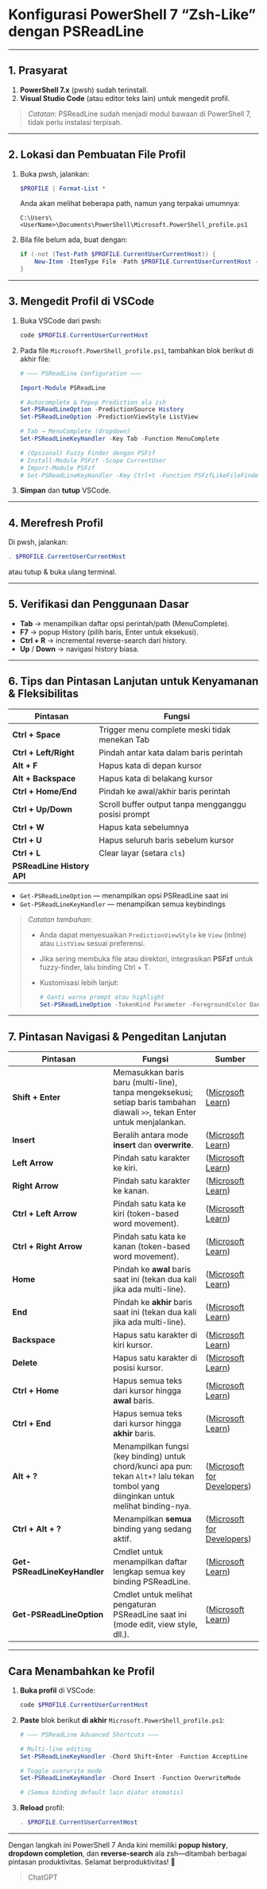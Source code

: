 # Konfigurasi PowerShell 7 “Zsh-Like” dengan PSReadLine

---

## 1. Prasyarat

1. **PowerShell 7.x** (pwsh) sudah terinstall.
2. **Visual Studio Code** (atau editor teks lain) untuk mengedit profil.

> _Catatan_: PSReadLine sudah menjadi modul bawaan di PowerShell 7, tidak perlu instalasi terpisah.

---

## 2. Lokasi dan Pembuatan File Profil

1. Buka pwsh, jalankan:

   ```powershell
   $PROFILE | Format-List *
   ```

   Anda akan melihat beberapa path, namun yang terpakai umumnya:

   ```
   C:\Users\<UserName>\Documents\PowerShell\Microsoft.PowerShell_profile.ps1
   ```

2. Bila file belum ada, buat dengan:

   ```powershell
   if (-not (Test-Path $PROFILE.CurrentUserCurrentHost)) {
       New-Item -ItemType File -Path $PROFILE.CurrentUserCurrentHost -Force
   }
   ```

---

## 3. Mengedit Profil di VSCode

1. Buka VSCode dari pwsh:

   ```powershell
   code $PROFILE.CurrentUserCurrentHost
   ```

2. Pada file `Microsoft.PowerShell_profile.ps1`, tambahkan blok berikut di akhir file:

   ```powershell
   # ——— PSReadLine Configuration ———

   Import-Module PSReadLine

   # Autocomplete & Popup Prediction ala zsh
   Set-PSReadLineOption -PredictionSource History
   Set-PSReadLineOption -PredictionViewStyle ListView

   # Tab → MenuComplete (dropdown)
   Set-PSReadLineKeyHandler -Key Tab -Function MenuComplete

   # (Opsional) Fuzzy Finder dengan PSFzf
   # Install-Module PSFzf -Scope CurrentUser
   # Import-Module PSFzf
   # Set-PSReadLineKeyHandler -Key Ctrl+t -Function PSFzfLikeFileFinder
   ```

3. **Simpan** dan **tutup** VSCode.

---

## 4. Merefresh Profil

Di pwsh, jalankan:

```powershell
. $PROFILE.CurrentUserCurrentHost
```

atau tutup & buka ulang terminal.

---

## 5. Verifikasi dan Penggunaan Dasar

- **Tab** → menampilkan daftar opsi perintah/path (MenuComplete).
- **F7** → popup History (pilih baris, Enter untuk eksekusi).
- **Ctrl + R** → incremental reverse-search dari history.
- **Up** / **Down** → navigasi history biasa.

---

## 6. Tips dan Pintasan Lanjutan untuk Kenyamanan & Fleksibilitas

| Pintasan                   | Fungsi                                              |
| -------------------------- | --------------------------------------------------- |
| **Ctrl + Space**           | Trigger menu complete meski tidak menekan Tab       |
| **Ctrl + Left/Right**      | Pindah antar kata dalam baris perintah              |
| **Alt + F**                | Hapus kata di depan kursor                          |
| **Alt + Backspace**        | Hapus kata di belakang kursor                       |
| **Ctrl + Home/End**        | Pindah ke awal/akhir baris perintah                 |
| **Ctrl + Up/Down**         | Scroll buffer output tanpa mengganggu posisi prompt |
| **Ctrl + W**               | Hapus kata sebelumnya                               |
| **Ctrl + U**               | Hapus seluruh baris sebelum kursor                  |
| **Ctrl + L**               | Clear layar (setara `cls`)                          |
| **PSReadLine History API** |                                                     |

- `Get-PSReadLineOption` — menampilkan opsi PSReadLine saat ini
- `Get-PSReadLineKeyHandler` — menampilkan semua keybindings

> _Catatan tambahan_:
>
> - Anda dapat menyesuaikan `PredictionViewStyle` ke `View` (inline) atau `ListView` sesuai preferensi.
> - Jika sering membuka file atau direktori, integrasikan **PSFzf** untuk fuzzy-finder, lalu binding Ctrl + T.
> - Kustomisasi lebih lanjut:
>
>   ```powershell
>   # Ganti warna prompt atau highlight
>   Set-PSReadLineOption -TokenKind Parameter -ForegroundColor DarkCyan
>   ```

---

## 7. Pintasan Navigasi & Pengeditan Lanjutan

| Pintasan                     | Fungsi                                                                                                                                 | Sumber                          |
| ---------------------------- | -------------------------------------------------------------------------------------------------------------------------------------- | ------------------------------- |
| **Shift + Enter**            | Memasukkan baris baru (multi-line), tanpa mengeksekusi; setiap baris tambahan diawali `>>`, tekan Enter untuk menjalankan.             | ([Microsoft Learn][1])          |
| **Insert**                   | Beralih antara mode **insert** dan **overwrite**.                                                                                      | ([Microsoft Learn][1])          |
| **Left Arrow**               | Pindah satu karakter ke kiri.                                                                                                          | ([Microsoft Learn][1])          |
| **Right Arrow**              | Pindah satu karakter ke kanan.                                                                                                         | ([Microsoft Learn][1])          |
| **Ctrl + Left Arrow**        | Pindah satu kata ke kiri (token-based word movement).                                                                                  | ([Microsoft Learn][1])          |
| **Ctrl + Right Arrow**       | Pindah satu kata ke kanan (token-based word movement).                                                                                 | ([Microsoft Learn][1])          |
| **Home**                     | Pindah ke **awal** baris saat ini (tekan dua kali jika ada multi-line).                                                                | ([Microsoft Learn][1])          |
| **End**                      | Pindah ke **akhir** baris saat ini (tekan dua kali jika ada multi-line).                                                               | ([Microsoft Learn][1])          |
| **Backspace**                | Hapus satu karakter di kiri kursor.                                                                                                    | ([Microsoft Learn][1])          |
| **Delete**                   | Hapus satu karakter di posisi kursor.                                                                                                  | ([Microsoft Learn][1])          |
| **Ctrl + Home**              | Hapus semua teks dari kursor hingga **awal** baris.                                                                                    | ([Microsoft Learn][1])          |
| **Ctrl + End**               | Hapus semua teks dari kursor hingga **akhir** baris.                                                                                   | ([Microsoft Learn][1])          |
| **Alt + ?**                  | Menampilkan fungsi (key binding) untuk chord/kunci apa pun: tekan `Alt+?` lalu tekan tombol yang diinginkan untuk melihat binding-nya. | ([Microsoft for Developers][2]) |
| **Ctrl + Alt + ?**           | Menampilkan **semua** binding yang sedang aktif.                                                                                       | ([Microsoft for Developers][2]) |
| **Get-PSReadLineKeyHandler** | Cmdlet untuk menampilkan daftar lengkap semua key binding PSReadLine.                                                                  | ([Microsoft Learn][1])          |
| **Get-PSReadLineOption**     | Cmdlet untuk melihat pengaturan PSReadLine saat ini (mode edit, view style, dll.).                                                     | ([Microsoft Learn][1])          |

---

## Cara Menambahkan ke Profil

1. **Buka profil** di VSCode:

   ```powershell
   code $PROFILE.CurrentUserCurrentHost
   ```

2. **Paste** blok berikut **di akhir** `Microsoft.PowerShell_profile.ps1`:

   ```powershell
   # ——— PSReadLine Advanced Shortcuts ———

   # Multi-line editing
   Set-PSReadLineKeyHandler -Chord Shift+Enter -Function AcceptLine

   # Toggle overwrite mode
   Set-PSReadLineKeyHandler -Chord Insert -Function OverwriteMode

   # (Semua binding default lain diatur otomatis)
   ```

3. **Reload** profil:

   ```powershell
   . $PROFILE.CurrentUserCurrentHost
   ```

---

[1]: https://learn.microsoft.com/en-us/powershell/module/microsoft.powershell.core/about/about_line_editing?view=powershell-7.5 "about_Line_Editing - PowerShell | Microsoft Learn"
[2]: https://devblogs.microsoft.com/scripting/useful-shortcuts-from-psreadline-powershell-module/?utm_source=chatgpt.com "Useful Shortcuts from PSReadLine PowerShell Module"

Dengan langkah ini PowerShell 7 Anda kini memiliki **popup history**, **dropdown completion**, dan **reverse-search** ala zsh—ditambah berbagai pintasan produktivitas. Selamat berproduktivitas! 🚀

> ChatGPT
